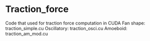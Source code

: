 # Traction_force
Code that used for traction force computation in CUDA
Fan shape: traction_simple.cu
Oscillatory: traction_osci.cu
Amoeboid: traction_am_mod.cu
